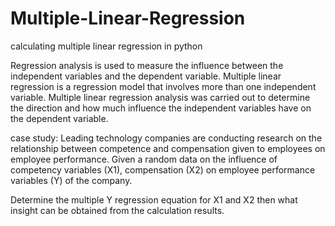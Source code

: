 # Multiple-Linear-Regression
calculating multiple linear regression in python

Regression analysis is used to measure the influence between the independent variables and the dependent variable. Multiple linear regression is a regression model that involves more than one independent variable. Multiple linear regression analysis was carried out to determine the direction and how much influence the independent variables have on the dependent variable.

case study:
Leading technology companies are conducting research on the relationship between competence and compensation given to employees on employee performance. Given a random data on the influence of competency variables (X1), compensation (X2) on employee performance variables (Y) of the company.

Determine the multiple Y regression equation for X1 and X2 then what insight can be obtained from the calculation results.
